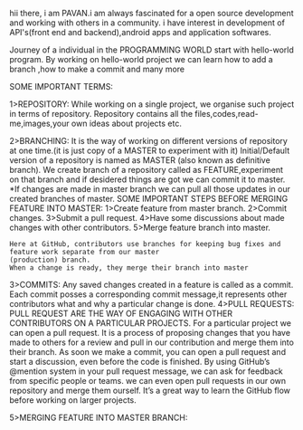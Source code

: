 

   hii there, i am PAVAN.i am always fascinated for a open source development and working with others in a community.
i have interest in development of API's(front end and backend),android apps and  application softwares.

Journey of a individual in the  PROGRAMMING WORLD start with hello-world program.
By working on hello-world project we can learn how to add a branch ,how to make a commit and many more 

SOME IMPORTANT TERMS:

1>REPOSITORY:
While working on a single project, we organise such project in terms of repository.
Repository contains all the files,codes,read-me,images,your own ideas about projects etc.

2>BRANCHING:
It is the way of working on different versions of repository at one time.(it is just copy of a MASTER to experiment with it)
Initial/Default version of a repository is named as MASTER (also known as definitive branch).
We create branch of a repository called as FEATURE,experiment on that branch and if desidered things are got we can commit it to master.
*If changes are made in master branch we can pull all those updates in our created branches of master.
    SOME IMPORTANT STEPS BEFORE MERGING FEATURE INTO MASTER:
    1>Create feature from master branch.
    2>Commit changes.
    3>Submit a pull request.
    4>Have some discussions about made changes with other contributors.
    5>Merge feature branch into master.
    
    Here at GitHub, contributors use branches for keeping bug fixes and feature work separate from our master
    (production) branch. 
    When a change is ready, they merge their branch into master
3>COMMITS:
Any saved changes created in a feature is called as a commit.
Each commit posses a corresponding commit message,it represents other contributors what and why a particular change is done.
4>PULL REQUESTS:
 PULL REQUEST ARE THE WAY OF ENGAGING WITH OTHER CONTRIBUTORS ON A PARTICULAR PROJECTS.
 For a particular project we can open a pull request.
 It is a process of proposing changes that you have made to others for a review and pull in our  contribution and 
   merge them into their branch.
 As soon we make a commit, you can open a pull request and start a discussion, even before the code is finished.
 By using GitHub’s @mention system in your pull request message, we can ask for feedback from specific people or teams.
 we can even open pull requests in our own repository and merge them ourself. 
 It’s a great way to learn the GitHub flow before working on larger projects.
     
 
 5>MERGING FEATURE INTO MASTER BRANCH:
  
